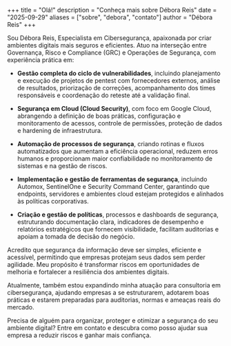 +++
title = "Olá!"
description = "Conheça mais sobre Débora Reis"
date = "2025-09-29"
aliases = ["sobre", "debora", "contato"]
author = "Débora Reis"
+++

Sou Débora Reis, Especialista em Cibersegurança, apaixonada por criar ambientes digitais mais seguros e eficientes. Atuo na interseção entre Governança, Risco e Compliance (GRC) e Operações de Segurança, com experiência prática em:

* **Gestão completa do ciclo de vulnerabilidades**, incluindo planejamento e execução de projetos de pentest com fornecedores externos, análise de resultados, priorização de correções, acompanhamento dos times responsáveis e coordenação do reteste até a validação final.

* **Segurança em Cloud (Cloud Security)**, com foco em Google Cloud, abrangendo a definição de boas práticas, configuração e monitoramento de acessos, controle de permissões, proteção de dados e hardening de infraestrutura.

* **Automação de processos de segurança**, criando rotinas e fluxos automatizados que aumentam a eficiência operacional, reduzem erros humanos e proporcionam maior confiabilidade no monitoramento de sistemas e na gestão de riscos.

* **Implementação e gestão de ferramentas de segurança**, incluindo Automox, SentinelOne e Security Command Center, garantindo que endpoints, servidores e ambientes cloud estejam protegidos e alinhados às políticas corporativas.

* **Criação e gestão de políticas**, processos e dashboards de segurança, estruturando documentação clara, indicadores de desempenho e relatórios estratégicos que fornecem visibilidade, facilitam auditorias e apoiam a tomada de decisão do negócio.

Acredito que segurança da informação deve ser simples, eficiente e acessível, permitindo que empresas protejam seus dados sem perder agilidade. Meu propósito é transformar riscos em oportunidades de melhoria e fortalecer a resiliência dos ambientes digitais.

Atualmente, também estou expandindo minha atuação para consultoria em cibersegurança, ajudando empresas a se estruturarem, adotarem boas práticas e estarem preparadas para auditorias, normas e ameaças reais do mercado.

Precisa de alguém para organizar, proteger e otimizar a segurança do seu ambiente digital? Entre em contato e descubra como posso ajudar sua empresa a reduzir riscos e ganhar mais confiança.
